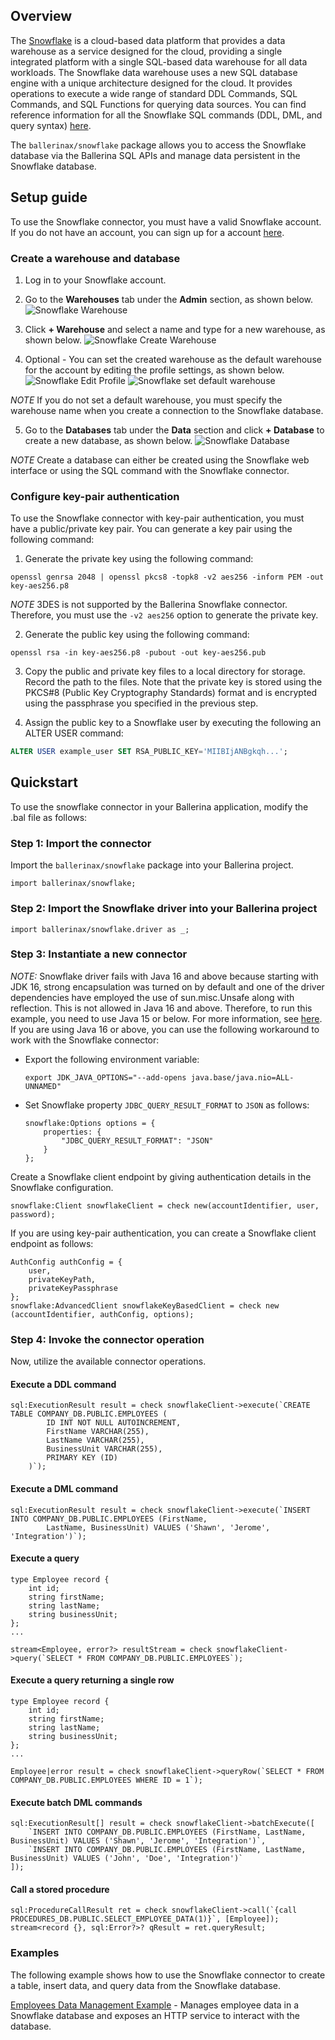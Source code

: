 ## Overview
The [Snowflake](https://www.snowflake.com/) is a cloud-based data platform that provides a data warehouse as a service designed for the cloud, providing a single integrated platform with a single SQL-based data warehouse for all data workloads.
The Snowflake data warehouse uses a new SQL database engine with a unique architecture designed for the cloud. It provides operations to execute a wide range of standard DDL Commands, SQL Commands, and SQL Functions for querying data sources.
You can find reference information for all the Snowflake SQL commands (DDL, DML, and query syntax) [here](https://docs.snowflake.com/en/sql-reference-commands.html).

The `ballerinax/snowflake` package allows you to access the Snowflake database via the Ballerina SQL APIs and manage data persistent in the Snowflake database.

## Setup guide

To use the Snowflake connector, you must have a valid Snowflake account. If you do not have an account, you can sign up for a account [here](https://signup.snowflake.com/).

### Create a warehouse and database

1. Log in to your Snowflake account.
2. Go to the **Warehouses** tab under the **Admin** section, as shown below.
   ![Snowflake Warehouse](https://raw.githubusercontent.com/ballerina-platform/module-ballerinax-snowflake/main/docs/setup/resources/snowflakes_create_warehouse.png)

3. Click **+ Warehouse** and select a name and type for a new warehouse, as shown below.
   ![Snowflake Create Warehouse](https://raw.githubusercontent.com/ballerina-platform/module-ballerinax-snowflake/main/docs/setup/resources/snowflakes_create_warehouse_2.png)

4. Optional - You can set the created warehouse as the default warehouse for the account by editing the profile settings, as shown below.
   ![Snowflake Edit Profile](https://raw.githubusercontent.com/ballerina-platform/module-ballerinax-snowflake/main/docs/setup/resources/snokeflakes_user_profile.png)
   ![Snowflake set default warehouse](https://raw.githubusercontent.com/ballerina-platform/module-ballerinax-snowflake/main/docs/setup/resources/snowflakes_set_default_warehouse.png)

*NOTE* If you do not set a default warehouse, you must specify the warehouse name when you create a connection to the Snowflake database.

5. Go to the **Databases** tab under the **Data** section and click **+ Database** to create a new database, as shown below.
   ![Snowflake Database](https://raw.githubusercontent.com/ballerina-platform/module-ballerinax-snowflake/main/docs/setup/resources/snowflakes_create_database.png)

*NOTE* Create a database can either be created using the Snowflake web interface or using the SQL command with the Snowflake connector.

### Configure key-pair authentication

To use the Snowflake connector with key-pair authentication, you must have a public/private key pair. You can generate a key pair using the following command:

1. Generate the private key using the following command:
```shell
openssl genrsa 2048 | openssl pkcs8 -topk8 -v2 aes256 -inform PEM -out key-aes256.p8
```
*NOTE* 3DES is not supported by the Ballerina Snowflake connector. Therefore, you must use the `-v2 aes256` option to generate the private key.

2. Generate the public key using the following command:
```shell
openssl rsa -in key-aes256.p8 -pubout -out key-aes256.pub
```

3. Copy the public and private key files to a local directory for storage. Record the path to the files. Note that the private key is stored using the PKCS#8 (Public Key Cryptography Standards) format and is encrypted using the passphrase you specified in the previous step.

4. Assign the public key to a Snowflake user by executing the following an ALTER USER command:
```sql
ALTER USER example_user SET RSA_PUBLIC_KEY='MIIBIjANBgkqh...';
```

## Quickstart

To use the snowflake connector in your Ballerina application, modify the .bal file as follows:

### Step 1: Import the connector

Import the `ballerinax/snowflake` package into your Ballerina project.
```ballerina
import ballerinax/snowflake;
```

### Step 2: Import the Snowflake driver into your Ballerina project

```ballerina
import ballerinax/snowflake.driver as _;
```

### Step 3: Instantiate a new connector

*NOTE:* Snowflake driver fails with Java 16 and above because starting with JDK 16, strong encapsulation was turned on by default and one of the driver dependencies have employed the use of sun.misc.Unsafe along with reflection. This is not allowed in Java 16 and above. Therefore, to run this example, you need to use Java 15 or below. For more information, see [here](https://community.snowflake.com/s/article/JDBC-Driver-Compatibility-Issue-With-JDK-16-and-Later). If you are using Java 16 or above, you can use the following workaround to work with the Snowflake connector:

* Export the following environment variable:
  ```shell
  export JDK_JAVA_OPTIONS="--add-opens java.base/java.nio=ALL-UNNAMED"
  ```
* Set Snowflake property `JDBC_QUERY_RESULT_FORMAT` to `JSON` as follows:
  ```ballerina
  snowflake:Options options = {
      properties: {
          "JDBC_QUERY_RESULT_FORMAT": "JSON"
      }
  };
  ```

Create a Snowflake client endpoint by giving authentication details in the Snowflake configuration.
```ballerina
snowflake:Client snowflakeClient = check new(accountIdentifier, user, password);
```

If you are using key-pair authentication, you can create a Snowflake client endpoint as follows:
```ballerina
AuthConfig authConfig = {
    user,
    privateKeyPath,
    privateKeyPassphrase
};
snowflake:AdvancedClient snowflakeKeyBasedClient = check new (accountIdentifier, authConfig, options);
```

### Step 4: Invoke the connector operation
Now, utilize the available connector operations.

#### Execute a DDL command
```ballerina
sql:ExecutionResult result = check snowflakeClient->execute(`CREATE TABLE COMPANY_DB.PUBLIC.EMPLOYEES (
        ID INT NOT NULL AUTOINCREMENT,
        FirstName VARCHAR(255),
        LastName VARCHAR(255),
        BusinessUnit VARCHAR(255),
        PRIMARY KEY (ID)
    )`);
```

#### Execute a DML command
```ballerina
sql:ExecutionResult result = check snowflakeClient->execute(`INSERT INTO COMPANY_DB.PUBLIC.EMPLOYEES (FirstName,
        LastName, BusinessUnit) VALUES ('Shawn', 'Jerome', 'Integration')`);
```

#### Execute a query
```ballerina
type Employee record {
    int id;
    string firstName;
    string lastName;
    string businessUnit;
};
...

stream<Employee, error?> resultStream = check snowflakeClient->query(`SELECT * FROM COMPANY_DB.PUBLIC.EMPLOYEES`);
```

#### Execute a query returning a single row
```ballerina
type Employee record {
    int id;
    string firstName;
    string lastName;
    string businessUnit;
};
...

Employee|error result = check snowflakeClient->queryRow(`SELECT * FROM COMPANY_DB.PUBLIC.EMPLOYEES WHERE ID = 1`);
```

#### Execute batch DML commands
```ballerina
sql:ExecutionResult[] result = check snowflakeClient->batchExecute([
    `INSERT INTO COMPANY_DB.PUBLIC.EMPLOYEES (FirstName, LastName, BusinessUnit) VALUES ('Shawn', 'Jerome', 'Integration')`,
    `INSERT INTO COMPANY_DB.PUBLIC.EMPLOYEES (FirstName, LastName, BusinessUnit) VALUES ('John', 'Doe', 'Integration')`
]);
```

#### Call a stored procedure
```ballerina
sql:ProcedureCallResult ret = check snowflakeClient->call(`{call PROCEDURES_DB.PUBLIC.SELECT_EMPLOYEE_DATA(1)}`, [Employee]);
stream<record {}, sql:Error?>? qResult = ret.queryResult;
```

### Examples

The following example shows how to use the Snowflake connector to create a table, insert data, and query data from the Snowflake database.

[Employees Data Management Example](https://github.com/ballerina-platform/module-ballerinax-snowflake/tree/master/examples/employees-db) - Manages employee data in a Snowflake database and exposes an HTTP service to interact with the database.
